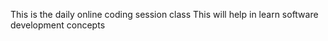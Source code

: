 This is the daily online coding session class
This will help in learn software development concepts 
